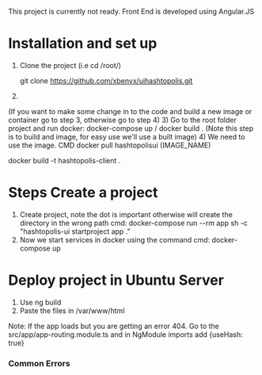 <!-- # Hastopolis UI -->
This project is currently not ready. Front End is developed using Angular.JS

<!-- ![Hashtopolis - Animated gif demo](demo/intro1.gif) -->

# Installation and set up
1) Clone the project (i.e cd /root/)

      git clone https://github.com/xbenyx/uihashtopolis.git


2)
(If you want to make some change in to the code and build a new image or container go to step 3, otherwise go to step 4)
3) Go to the root folder project and run docker: docker-compose up / docker build .  (Note this step is to build and image, for easy use we'll use a built image)
4) We need to use the image. CMD  docker pull hashtopolisui (IMAGE_NAME)

docker build -t hashtopolis-client .

# Steps Create a project

1) Create project, note the dot is important otherwise will create the directory in the wrong path cmd:  docker-compose run --rm app sh -c "hashtopolis-ui startproject app ."
2) Now we start services in docker using the command cmd: docker-compose up

# Deploy project in Ubuntu Server

1) Use ng build
2) Paste the files in /var/www/html

Note: If the app loads but you are getting an error 404. Go to the src/app/app-routing.module.ts and in NgModule imports add {useHash: true}


### Common Errors
